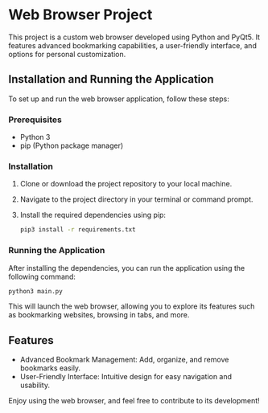 
# Web Browser Project

This project is a custom web browser developed using Python and PyQt5. It features advanced bookmarking capabilities, a user-friendly interface, and options for personal customization.

## Installation and Running the Application

To set up and run the web browser application, follow these steps:

### Prerequisites

- Python 3
- pip (Python package manager)

### Installation

1. Clone or download the project repository to your local machine.
2. Navigate to the project directory in your terminal or command prompt.
3. Install the required dependencies using pip:

   ```bash
   pip3 install -r requirements.txt
   ```

### Running the Application

After installing the dependencies, you can run the application using the following command:

```bash
python3 main.py
```

This will launch the web browser, allowing you to explore its features such as bookmarking websites, browsing in tabs, and more.

## Features

- Advanced Bookmark Management: Add, organize, and remove bookmarks easily.
- User-Friendly Interface: Intuitive design for easy navigation and usability.

Enjoy using the web browser, and feel free to contribute to its development!

